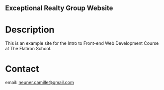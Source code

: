 Exceptional Realty Group Website
---

# Description

This is an example site for the Intro to Front-end Web Development Course at The Flatiron School.

# Contact

email: neuner.camille@gmail.com 
